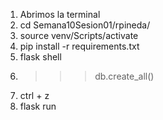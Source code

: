 1. Abrimos la terminal
2. cd Semana10Sesion01/rpineda/
3. source venv/Scripts/activate
4. pip install -r requirements.txt
5. flask shell
6. >>> db.create_all()
7. ctrl + z
8. flask run